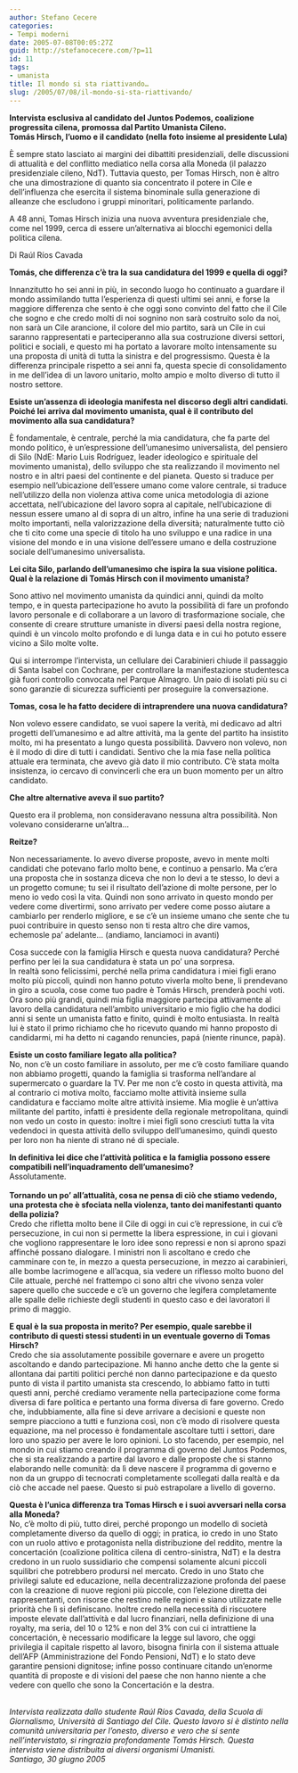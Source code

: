 ```yaml
---
author: Stefano Cecere
categories:
- Tempi moderni
date: 2005-07-08T00:05:27Z
guid: http://stefanocecere.com/?p=11
id: 11
tags:
- umanista
title: Il mondo si sta riattivando…
slug: /2005/07/08/il-mondo-si-sta-riattivando/
---
```


<img src='/wp-content/hirsch_lula_0005.jpg' alt='' align='left' />
  
<span style="font-weight:bold">Intervista esclusiva al candidato del Juntos Podemos, coalizione progressita cilena, promossa dal Partito Umanista Cileno.<br /> Tomás Hirsch, l’uomo e il candidato (nella foto insieme al presidente Lula)</span>

È sempre stato lasciato ai margini dei dibattiti presidenziali, delle discussioni di attualità e del conflitto mediatico nella corsa alla Moneda (il palazzo presidenziale cileno, NdT). Tuttavia questo, per Tomas Hirsch, non è altro che una dimostrazione di quanto sia concentrato il potere in Cile e dell’influenza che esercita il sistema binominale sulla generazione di alleanze che escludono i gruppi minoritari, politicamente parlando.
  
A 48 anni, Tomas Hirsch inizia una nuova avventura presidenziale che, come nel 1999, cerca di essere un’alternativa ai blocchi egemonici della politica cilena.
  
Di Raúl Ríos Cavada

<span style="font-weight:bold">Tomás, che differenza c’è tra la sua candidatura del 1999 e quella di oggi?</span>
  
Innanzitutto ho sei anni in più, in secondo luogo ho continuato a guardare il mondo assimilando tutta l’esperienza di questi ultimi sei anni, e forse la maggiore differenza che sento è che oggi sono convinto del fatto che il Cile che sogno e che credo molti di noi sognino non sarà costruito solo da noi, non sarà un Cile arancione, il colore del mio partito, sarà un Cile in cui saranno rappresentati e parteciperanno alla sua costruzione diversi settori, politici e sociali, e questo mi ha portato a lavorare molto intensamente su una proposta di unità di tutta la sinistra e del progressismo. Questa è la differenza principale rispetto a sei anni fa, questa specie di consolidamento in me dell’idea di un lavoro unitario, molto ampio e molto diverso di tutto il nostro settore.

<span style="font-weight:bold">Esiste un’assenza di ideologia manifesta nel discorso degli altri candidati. Poiché lei arriva dal movimento umanista, qual è il contributo del movimento alla sua candidatura?</span>
  
È fondamentale, è centrale, perché la mia candidatura, che fa parte del mondo politico, è un’espressione dell’umanesimo universalista, del pensiero di Silo (NdE: Mario Luis Rodríguez, leader ideologico e spirituale del movimento umanista), dello sviluppo che sta realizzando il movimento nel nostro e in altri paesi del continente e del pianeta. Questo si traduce per esempio nell’ubicazione dell’essere umano come valore centrale, si traduce nell’utilizzo della non violenza attiva come unica metodologia di azione accettata, nell’ubicazione del lavoro sopra al capitale, nell’ubicazione di nessun essere umano al di sopra di un altro, infine ha una serie di traduzioni molto importanti, nella valorizzazione della diversità; naturalmente tutto ciò che ti cito come una specie di titolo ha uno sviluppo e una radice in una visione del mondo e in una visione dell’essere umano e della costruzione sociale dell’umanesimo universalista.

<span style="font-weight:bold">Lei cita Silo, parlando dell’umanesimo che ispira la sua visione politica. Qual è la relazione di Tomás Hirsch con il movimento umanista?</span>
  
Sono attivo nel movimento umanista da quindici anni, quindi da molto tempo, e in questa partecipazione ho avuto la possibilità di fare un profondo lavoro personale e di collaborare a un lavoro di trasformazione sociale, che consente di creare strutture umaniste in diversi paesi della nostra regione, quindi è un vincolo molto profondo e di lunga data e in cui ho potuto essere vicino a Silo molte volte.

Qui si interrompe l’intervista, un cellulare dei Carabinieri chiude il passaggio di Santa Isabel con Cochrane, per controllare la manifestazione studentesca già fuori controllo convocata nel Parque Almagro. Un paio di isolati più su ci sono garanzie di sicurezza sufficienti per proseguire la conversazione.

<span style="font-weight:bold">Tomas, cosa le ha fatto decidere di intraprendere una nuova candidatura?</span>
  
Non volevo essere candidato, se vuoi sapere la verità, mi dedicavo ad altri progetti dell’umanesimo e ad altre attività, ma la gente del partito ha insistito molto, mi ha presentato a lungo questa possibilità. Davvero non volevo, non è il modo di dire di tutti i candidati. Sentivo che la mia fase nella politica attuale era terminata, che avevo già dato il mio contributo. C’è stata molta insistenza, io cercavo di convincerli che era un buon momento per un altro candidato.

<span style="font-weight:bold">Che altre alternative aveva il suo partito? </span>
  
Questo era il problema, non consideravano nessuna altra possibilità. Non volevano considerarne un’altra…

<span style="font-weight:bold">Reitze?</span>
  
Non necessariamente. Io avevo diverse proposte, avevo in mente molti candidati che potevano farlo molto bene, e continuo a pensarlo. Ma c’era una proposta che in sostanza diceva che non lo devi a te stesso, lo devi a un progetto comune; tu sei il risultato dell’azione di molte persone, per lo meno io vedo così la vita. Quindi non sono arrivato in questo mondo per vedere come divertirmi, sono arrivato per vedere come posso aiutare a cambiarlo per renderlo migliore, e se c’è un insieme umano che sente che tu puoi contribuire in questo senso non ti resta altro che dire vamos, echemosle pa’ adelante… (andiamo, lanciamoci in avanti)
  
<span style="font-weight:bold"></p> 

<p>
  Cosa succede con la famiglia Hirsch e questa nuova candidatura? Perché perfino per lei la sua candidatura è stata un po’ una sorpresa.</span><br /> In realtà sono felicissimi, perché nella prima candidatura i miei figli erano molto più piccoli, quindi non hanno potuto viverla molto bene, li prendevano in giro a scuola, cose come tuo padre è Tomás Hirsch, prenderà pochi voti. Ora sono più grandi, quindi mia figlia maggiore partecipa attivamente al lavoro della candidatura nell’ambito universitario e mio figlio che ha dodici anni si sente un umanista fatto e finito, quindi è molto entusiasta. In realtà lui è stato il primo richiamo che ho ricevuto quando mi hanno proposto di candidarmi, mi ha detto ni cagando renuncies, papá (niente rinunce, papà).
</p>

<p>
  <span style="font-weight:bold">Esiste un costo familiare legato alla politica?</span><br /> No, non c’è un costo familiare in assoluto, per me c’è costo familiare quando non abbiamo progetti, quando la famiglia si trasforma nell’andare al supermercato o guardare la TV. Per me non c’è costo in questa attività, ma al contrario ci motiva molto, facciamo molte attività insieme sulla candidatura e facciamo molte altre attività insieme. Mia moglie è un’attiva militante del partito, infatti è presidente della regionale metropolitana, quindi non vedo un costo in questo: inoltre i miei figli sono cresciuti tutta la vita vedendoci in questa attività dello sviluppo dell’umanesimo, quindi questo per loro non ha niente di strano né di speciale.
</p>

<p>
  <span style="font-weight:bold">In definitiva lei dice che l’attività politica e la famiglia possono essere compatibili nell’inquadramento dell’umanesimo?</span><br /> Assolutamente.<br /> <span style="font-weight:bold"><br /> Tornando un po’ all’attualità, cosa ne pensa di ciò che stiamo vedendo, una protesta che è sfociata nella violenza, tanto dei manifestanti quanto della polizia?</span><br /> Credo che rifletta molto bene il Cile di oggi in cui c’è repressione, in cui c’è persecuzione, in cui non si permette la libera espressione, in cui i giovani che vogliono rappresentare le loro idee sono repressi e non si aprono spazi affinché possano dialogare. I ministri non li ascoltano e credo che camminare con te, in mezzo a questa persecuzione, in mezzo ai carabinieri, alle bombe lacrimogene e all’acqua, sia vedere un riflesso molto buono del Cile attuale, perché nel frattempo ci sono altri che vivono senza voler sapere quello che succede e c’è un governo che legifera completamente alle spalle delle richieste degli studenti in questo caso e dei lavoratori il primo di maggio.
</p>

<p>
  <span style="font-weight:bold">E qual è la sua proposta in merito? Per esempio, quale sarebbe il contributo di questi stessi studenti in un eventuale governo di Tomas Hirsch?</span><br /> Credo che sia assolutamente possibile governare e avere un progetto ascoltando e dando partecipazione. Mi hanno anche detto che la gente si allontana dai partiti politici perché non danno partecipazione e da questo punto di vista il partito umanista sta crescendo, lo abbiamo fatto in tutti questi anni, perché crediamo veramente nella partecipazione come forma diversa di fare politica e pertanto una forma diversa di fare governo. Credo che, indubbiamente, alla fine si deve arrivare a decisioni e queste non sempre piacciono a tutti e funziona così, non c’è modo di risolvere questa equazione, ma nel processo è fondamentale ascoltare tutti i settori, dare loro uno spazio per avere le loro opinioni. Lo sto facendo, per esempio, nel mondo in cui stiamo creando il programma di governo del Juntos Podemos, che si sta realizzando a partire dal lavoro e dalle proposte che si stanno elaborando nelle comunità: da lì deve nascere il programma di governo e non da un gruppo di tecnocrati completamente scollegati dalla realtà e da ciò che accade nel paese. Questo si può estrapolare a livello di governo.
</p>

<p>
  <span style="font-weight:bold">Questa è l’unica differenza tra Tomas Hirsch e i suoi avversari nella corsa alla Moneda?</span><br /> No, c’è molto di più, tutto direi, perché propongo un modello di società completamente diverso da quello di oggi; in pratica, io credo in uno Stato con un ruolo attivo e protagonista nella distribuzione del reddito, mentre la concertación (coalizione politica cilena di centro-sinistra, NdT) e la destra credono in un ruolo sussidiario che compensi solamente alcuni piccoli squilibri che potrebbero prodursi nel mercato. Credo in uno Stato che privilegi salute ed educazione, nella decentralizzazione profonda del paese con la creazione di nuove regioni più piccole, con l’elezione diretta dei rappresentanti, con risorse che restino nelle regioni e siano utilizzate nelle priorità che lì si definiscano. Inoltre credo nella necessità di riscuotere imposte elevate dall’attività e dal lucro finanziari, nella definizione di una royalty, ma seria, del 10 o 12% e non del 3% con cui ci intrattiene la concertación, è necessario modificare la legge sul lavoro, che oggi privilegia il capitale rispetto al lavoro, bisogna finirla con il sistema attuale dell’AFP (Amministrazione del Fondo Pensioni, NdT) e lo stato deve garantire pensioni dignitose; infine posso continuare citando un’enorme quantità di proposte e di visioni del paese che non hanno niente a che vedere con quello che sono la Concertación e la destra.
</p>

<p>
  <span style="font-style:italic"><br /> Intervista realizzata dallo studente Raúl Ríos Cavada, della Scuola di Giornalismo, Università di Santiago del Cile. Questo lavoro si è distinto nella comunità universitaria per l’onesto, diverso e vero che si sente nell’intervistato, si ringrazia profondamente Tomás Hirsch. Questa intervista viene distribuita ai diversi organismi Umanisti.<br /> Santiago, 30 giugno 2005</span>
</p>